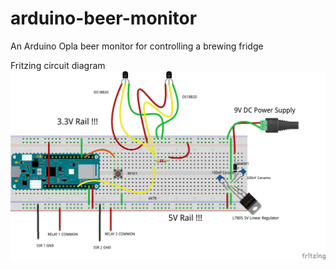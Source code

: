 # arduino-beer-monitor
An Arduino Opla beer monitor for controlling a brewing fridge

Fritzing circuit diagram
![Fritzing circuit diagram](img/beer_monitor_bb.jpg)
